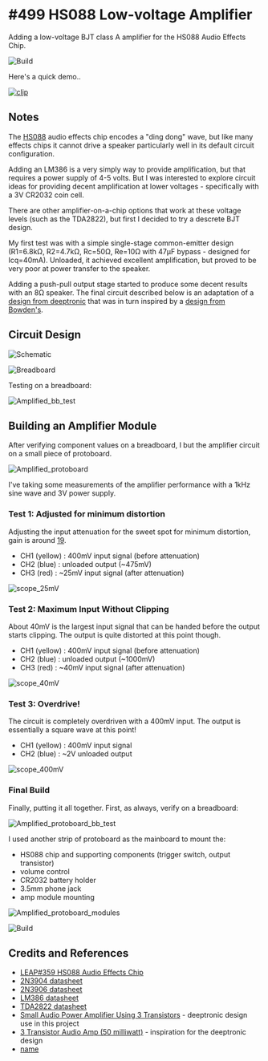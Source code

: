 # #499 HS088 Low-voltage Amplifier

Adding a low-voltage BJT class A amplifier for the HS088 Audio Effects Chip.

![Build](./assets/Amplified_build.jpg?raw=true)

Here's a quick demo..

[![clip](https://img.youtube.com/vi/tW9xAA9nvXE/0.jpg)](https://www.youtube.com/watch?v=tW9xAA9nvXE)

## Notes

The [HS088](../) audio effects chip encodes a "ding dong" wave, but like many effects chips it cannot drive a speaker particularly well
in its default circuit configuration.

Adding an LM386 is a very simply way to provide amplification, but that requires a power supply of 4-5 volts.
But I was interested to explore circuit ideas for providing decent amplification at lower voltages - specifically
with a 3V CR2032 coin cell.

There are other amplifier-on-a-chip options that work at these voltage levels (such as the TDA2822), but
first I decided to try a descrete BJT design.

My first test was with a simple single-stage common-emitter design (R1=6.8kΩ, R2=4.7kΩ, Rc=50Ω, Re=10Ω with 47µF bypass - designed for Icq=40mA).
Unloaded, it achieved excellent amplification, but proved to be very poor at power transfer to the speaker.

Adding a push-pull output stage started to produce some decent results with an 8Ω speaker.
The final circuit described below is an adaptation of a
[design from deeptronic](https://www.deeptronic.com/electronic-circuit-design/small-audio-power-amplifier-using-3-transistors/)
that was in turn inspired by a [design from Bowden's](http://www.bowdenshobbycircuits.info/page8.htm).

## Circuit Design

![Schematic](./assets/Amplified_schematic.jpg?raw=true)

![Breadboard](./assets/Amplified_bb.jpg?raw=true)

Testing on a breadboard:

![Amplified_bb_test](./assets/Amplified_bb_test.jpg?raw=true)

## Building an Amplifier Module

After verifying component values on a breadboard, I but the amplifier circuit on a small piece of protoboard.

![Amplified_protoboard](./assets/Amplified_protoboard.jpg?raw=true)

I've taking some measurements of the amplifier performance with a 1kHz sine wave and 3V power supply.

### Test 1: Adjusted for minimum distortion

Adjusting the input attenuation for the sweet spot for minimum distortion,
gain is around [19](https://www.wolframalpha.com/input/?i=475mV%2F25mV&assumption=%7B%22C%22%2C+%22mV%22%7D+-%3E+%7B%22Unit%22%7D).

* CH1 (yellow) : 400mV input signal (before attenuation)
* CH2 (blue) : unloaded output (~475mV)
* CH3 (red) : ~25mV input signal (after attenuation)

![scope_25mV](./assets/scope_25mV.gif?raw=true)

### Test 2: Maximum Input Without Clipping

About 40mV is the largest input signal that can be handed before the output starts clipping.
The output is quite distorted at this point though.

* CH1 (yellow) : 400mV input signal (before attenuation)
* CH2 (blue) : unloaded output (~1000mV)
* CH3 (red) : ~40mV input signal (after attenuation)

![scope_40mV](./assets/scope_40mV.gif?raw=true)

### Test 3: Overdrive!

The circuit is completely overdriven with a 400mV input. The output is essentially a square wave at this point!

* CH1 (yellow) : 400mV input signal
* CH2 (blue) : ~2V unloaded output

![scope_400mV](./assets/scope_400mV.gif?raw=true)

### Final Build

Finally, putting it all together. First, as always, verify on a breadboard:

![Amplified_protoboard_bb_test](./assets/Amplified_protoboard_bb_test.jpg?raw=true)

I used another strip of protoboard as the mainboard to mount the:

* HS088 chip and supporting components (trigger switch, output transistor)
* volume control
* CR2032 battery holder
* 3.5mm phone jack
* amp module mounting

![Amplified_protoboard_modules](./assets/Amplified_protoboard_modules.jpg?raw=true)

![Build](./assets/Amplified_build.jpg?raw=true)

## Credits and References

* [LEAP#359 HS088 Audio Effects Chip](../)
* [2N3904 datasheet](https://www.futurlec.com/Transistors/2N3904.shtml)
* [2N3906 datasheet](https://www.futurlec.com/Transistors/2N3906.shtml)
* [LM386 datasheet](https://www.futurlec.com/Linear/LM386N-3.shtml)
* [TDA2822 datasheet](https://www.futurlec.com/Philips/TDA2822.shtml)
* [Small Audio Power Amplifier Using 3 Transistors](https://www.deeptronic.com/electronic-circuit-design/small-audio-power-amplifier-using-3-transistors/) - deeptronic design use in this project
* [3 Transistor Audio Amp (50 milliwatt)](http://www.bowdenshobbycircuits.info/page8.htm) - inspiration for the deeptronic design
* [name](url)
